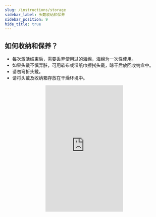 ```yaml
---
slug: /instructions/storage
sidebar_label: 头戴收纳和保养
sidebar_position: 9
hide_title: true
---
```


## 如何收纳和保养？

- 每次激活结束后，需要丢弃使用过的海绵，海绵为一次性使用。
- 如果头戴不慎弄脏，可用软布或湿纸巾擦拭头戴，晾干后放回收纳盒中。
- 请勿弯折头戴。
- 请将头戴及收纳箱存放在干燥环境中。
  
<div align="center">
    <iframe
          src="https://resources.xzytdcs.com/miniProgram/Help%20Center/Howtoreceive.mp4" 
          scrolling="no" 
          border="0" 
          frameborder="no" 
          framespacing="0" 
          allowfullscreen="true"
          width = "246"
          height = "400"> 
    </iframe>
</div>